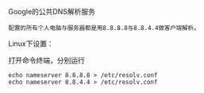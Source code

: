 
Google的公共DNS解析服务

    配置的所有个人电脑与服务器都是用8.8.8.8与8.8.4.4做客户端解析。
    

Linux下设置：

打开命令终端，分别运行

    echo nameserver 8.8.8.8 > /etc/resolv.conf
    echo nameserver 8.8.4.4 > /etc/resolv.conf
